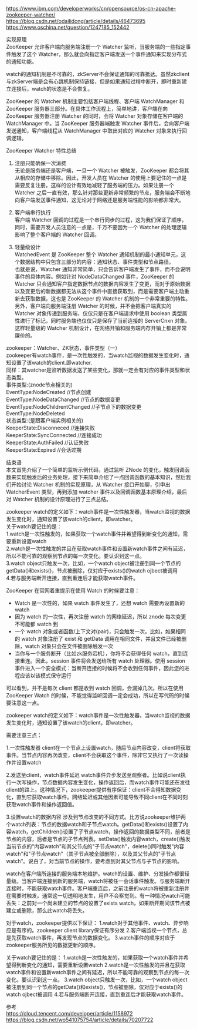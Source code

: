 https://www.ibm.com/developerworks/cn/opensource/os-cn-apache-zookeeper-watcher/    
https://blog.csdn.net/odailidong/article/details/46473695   
https://www.oschina.net/question/1247185_152442     

实现原理    
ZooKeeper 允许客户端向服务端注册一个 Watcher 监听，当服务端的一些指定事件触发了这个 Watcher，那么就会向指定客户端发送一个事件通知来实现分布式的通知功能。 

watch的通知机制是不可靠的，zkServer不会保证通知的可靠抵达。虽然zkclient与zkServer端是会有心跳机制保持链接，但是如果通知过程中断开，即时重新建立连接后，watch的状态是不会恢复。     


ZooKeeper 的 Watcher 机制主要包括客户端线程、客户端 WatchManager 和 ZooKeeper 服务器三部分。在具体工作流程上，简单地讲，客户端在向 ZooKeeper 服务器注册 Watcher 的同时，会将 Watcher 对象存储在客户端的 WatchManager 中。当 ZooKeeper 服务器端触发 Watcher 事件后，会向客户端发送通知，客户端线程从 WatchManager 中取出对应的 Watcher 对象来执行回调逻辑。  


ZooKeeper Watcher 特性总结      
1. 注册只能确保一次消费   
无论是服务端还是客户端，一旦一个 Watcher 被触发，ZooKeeper 都会将其从相应的存储中移除。因此，开发人员在 Watcher 的使用上要记住的一点是需要反复注册。这样的设计有效地减轻了服务端的压力。如果注册一个 Watcher 之后一直有效，那么针对那些更新非常频繁的节点，服务端会不断地向客户端发送事件通知，这无论对于网络还是服务端性能的影响都非常大。    

2. 客户端串行执行  
客户端 Watcher 回调的过程是一个串行同步的过程，这为我们保证了顺序，同时，需要开发人员注意的一点是，千万不要因为一个 Watcher 的处理逻辑影响了整个客户端的 Watcher 回调。   

3. 轻量级设计    
WatchedEvent 是 ZooKeeper 整个 Watcher 通知机制的最小通知单元，这个数据结构中只包含三部分的内容：通知状态、事件类型和节点路径。    
也就是说，Watcher 通知非常简单，只会告诉客户端发生了事件，而不会说明事件的具体内容。例如针对 NodeDataChanged 事件，ZooKeeper 的 Watcher 只会通知客户指定数据节点的数据内容发生了变更，而对于原始数据以及变更后的新数据都无法从这个事件中直接获取到，而是需要客户端主动重新去获取数据，这也是 ZooKeeper 的 Watcher 机制的一个非常重要的特性。另外，客户端向服务端注册 Watcher 的时候，并不会把客户端真实的 Watcher 对象传递到服务端，仅仅只是在客户端请求中使用 boolean 类型属性进行了标记，同时服务端也仅仅只是保存了当前连接的 ServerCnxn 对象。这样轻量级的 Watcher 机制设计，在网络开销和服务端内存开销上都是非常廉价的。  


zookeeper：Watcher、ZK状态，事件类型（一）  
zookeeper有watch事件，是一次性触发的，当watch监视的数据发生变化时，通知设置了该watch的client.即watcher.     
同样：其watcher是监听数据发送了某些变化，那就一定会有对应的事件类型和状态类型。     
	事件类型:(znode节点相关的)   
		 EventType:NodeCreated            //节点创建    
		 EventType:NodeDataChanged        //节点的数据变更     
		 EventType:NodeChildrentChanged   //子节点下的数据变更       
		 EventType:NodeDeleted      
	状态类型:(是跟客户端实例相关的)       
		 KeeperState:Disconneced        //连接失败      
 		 KeeperState:SyncConnected	//连接成功	        
		 KeeperState:AuthFailed         //认证失败      
		 KeeperState:Expired            //会话过期      
		 
		 

结束语     
本文首先介绍了一个简单的监听示例代码，通过监听 ZNode 的变化，触发回调函数来实现触发后的业务处理，接下来简单介绍了一点回调函数的基本知识，然后我们开始讨论 Watcher 机制的实现原理，从 Watcher 接口开始聊，引申出 WatcherEvent 类型，再到添加 watcher 事件以及回调函数基本原理介绍，最后对 Watcher 机制的设计原理进行了三点总结。    


zookeeper watch的定义如下：watch事件是一次性触发器，当watch监视的数据发生变化时，通知设置了该watch的client，即watcher。   
关于watch要记住的是：   
1.watch是一次性触发的，如果获取一个watch事件并希望得到新变化的通知，需要重新设置watch     
2.watch是一次性触发的并且在获取watch事件和设置新watch事件之间有延迟，所以不能可靠的观察到节点的每一次变化。要认识到这一点。  
3.watch object只触发一次，比如，一个watch object被注册到同一个节点的getData()和exists()，节点被删除，仅对应于exists()的watch ojbect被调用    
4.若与服务端断开连接，直到重连后才能获取watch事件。   


ZooKeeper 在官网着重提示在使用 Watch 的时候要注意：  
   - Watch 是一次性的，如果 watch 事件发生了，还想 watch 需要再设置新的watch    
   - 因为 watch 的一次性，再次注册 watch 的网络延迟，所以 znode 每次变更不可能都 watch 到    
   - 一个 watch 对象或者函数/上下文对(pair)，只会触发一次。比如，如果相同的 watch 对象注册了 exist 和 getData 调用在相同文件，并且文件已经被删除，watch 对象只会在文件被删除触发一次   
   - 当你与一个服务断开（比如zk服务宕机），你将不会获得任何 watch，直到连接重连。因此，session 事件将会发送给所有 watch 处理器。使用 session 事件进入一个安全模式：当断开连接的时候将不会收到任何事件，因此您的进程应该以该模式保守运行   


可以看到，并不是每次 client 都是收到 watch 回调，会漏掉几次。所以在使用 ZooKeeper Watch 的时候，不能觉得监听回调一定会成功，所以在写代码的时候要注意这一点。  


zookeeper watch的定义如下：watch事件是一次性触发器，当watch监视的数据发生变化时，通知设置了该watch的client，即watcher。

需要注意三点：

1.一次性触发器
client在一个节点上设置watch，随后节点内容改变，client将获取事件。当节点内容再次改变，client不会获取这个事件，除非它又执行了一次读操作并设置watch

2.发送至client，watch事件延迟
watch事件异步发送至观察者。比如说client执行一次写操作，节点数据内容发生变化，操作返回后，而watch事件可能还在发往client的路上。这种情况下，zookeeper提供有序保证：client不会得知数据变化，直到它获取watch事件。网络延迟或其他因素可能导致不同client在不同时刻获取watch事件和操作返回值。

3.设置watch的数据内容
涉及到节点改变的不同方式。比方说zookeeper维护两个watch列表：节点的数据watch和子节点watch。getData()和exists()设置了内容watch，getChildren()设置了子节点watch，操作返回的数据类型不同，前者是节点的内容，后者是节点的子节点列表。setData()触发内容watch，create()触发当前节点的"内容watch"和其父节点的"子节点watch"，delete()同时触发"内容watch"和"子节点watch"（其子节点被全部删除），以及其父节点的"子节点watch"。说白了，对当前节点的操作，要考虑到对其父节点与子节点的影响。

watch在客户端所连接的服务端本地维护。watch的设置、维护、分发操作都很轻量级。当客户端连接到新的服务端，watch将被任一会话事件触发。与服务端断开连接时，不能获取watch事件。客户端重连后，之前注册的watch将被重新注册并在需要时触发。通常这一切透明地发生，用户不会察觉到。有一种情况watch可能丢失：之前对一个尚未建立的节点的设置了exists watch，如果断开期间该节点被建立或删除，那么此watch将丢失。

对于watch，zookeeper提供以下保证：
1.watch对于其他事件、watch、异步响应是有序的。zookeeper client library保证有序分发
2.客户端监视一个节点，总是先获取watch事件，再发现节点的数据变化。
3.watch事件的顺序对应于zookeeper服务所见的数据更新的顺序。

关于watch要记住的是：
1.watch是一次性触发的，如果获取一个watch事件并希望得到新变化的通知，需要重新设置watch
2.watch是一次性触发的并且在获取watch事件和设置新watch事件之间有延迟，所以不能可靠的观察到节点的每一次变化。要认识到这一点。
3.watch object只触发一次，比如，一个watch object被注册到同一个节点的getData()和exists()，节点被删除，仅对应于exists()的watch ojbect被调用
4.若与服务端断开连接，直到重连后才能获取watch事件。




参考  
https://cloud.tencent.com/developer/article/1158972     
https://blog.csdn.net/wo541075754/article/details/70207722  

